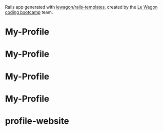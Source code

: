 Rails app generated with [lewagon/rails-templates](https://github.com/lewagon/rails-templates), created by the [Le Wagon coding bootcamp](https://www.lewagon.com) team.
# My-Profile
# My-Profile
# My-Profile
# My-Profile
# profile-website
